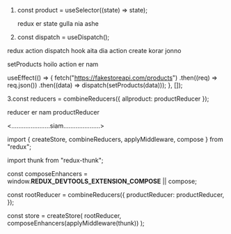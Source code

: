 1.  const product = useSelector((state) => state);
   
    redux er state gulla nia ashe 
    
    
    
 2.  const dispatch = useDispatch();


redux action dispatch hook aita dia action create korar jonno


setProducts hoilo action er nam

 useEffect(() => {
    fetch("https://fakestoreapi.com/products")
      .then((req) => req.json())
      .then((data) => dispatch(setProducts(data)));
  }, []);



3.const reducers = combineReducers({ allproduct: productReducer });


reducer er nam productReducer






<......................siam.....................>






import { createStore, combineReducers, applyMiddleware, compose } from "redux";



import thunk from "redux-thunk";


const composeEnhancers = window.__REDUX_DEVTOOLS_EXTENSION_COMPOSE__ || compose;



const rootReducer = combineReducers({
  productReducer: productReducer,
});



const store = createStore(
  rootReducer,
  composeEnhancers(applyMiddleware(thunk))
);
